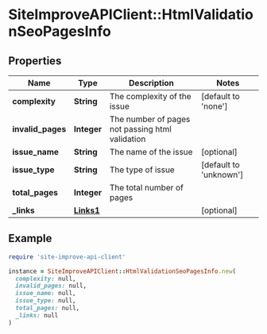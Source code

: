# SiteImproveAPIClient::HtmlValidationSeoPagesInfo

## Properties

| Name | Type | Description | Notes |
| ---- | ---- | ----------- | ----- |
| **complexity** | **String** | The complexity of the issue | [default to &#39;none&#39;] |
| **invalid_pages** | **Integer** | The number of pages not passing html validation |  |
| **issue_name** | **String** | The name of the issue | [optional] |
| **issue_type** | **String** | The type of issue | [default to &#39;unknown&#39;] |
| **total_pages** | **Integer** | The total number of pages |  |
| **_links** | [**Links1**](Links1.md) |  | [optional] |

## Example

```ruby
require 'site-improve-api-client'

instance = SiteImproveAPIClient::HtmlValidationSeoPagesInfo.new(
  complexity: null,
  invalid_pages: null,
  issue_name: null,
  issue_type: null,
  total_pages: null,
  _links: null
)
```

